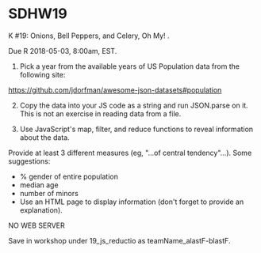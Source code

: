 # SDHW19

K #19: Onions, Bell Peppers, and Celery, Oh My!   .

Due R 2018-05-03, 8:00am, EST.


1. Pick a year from the available years of US Population data from the following site:

https://github.com/jdorfman/awesome-json-datasets#population

2. Copy the data into your JS code as a string and run JSON.parse on it. This is not an exercise in reading data from a file.

3. Use JavaScript's map, filter, and reduce functions to reveal information about the data.


Provide at least 3 different measures (eg, "...of central tendency"…). Some suggestions:
* % gender of entire population
* median age
* number of minors
* Use an HTML page to display information (don't forget to provide an explanation).


NO WEB SERVER


Save in workshop under 19_js_reductio as teamName_alastF-blastF.
